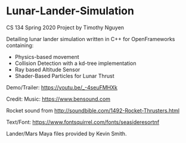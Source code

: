 # Lunar-Lander-Simulation
CS 134 Spring 2020 Project by Timothy Nguyen

Detailing lunar lander simulation written in C++ for OpenFrameworks containing:
- Physics-based movement
- Collision Detection with a kd-tree implementation
- Ray based Altitude Sensor
- Shader-Based Particles for Lunar Thrust

Demo/Trailer: https://youtu.be/_-4seuFMHXk

Credit:
Music: https://www.bensound.com

Rocket sound from http://soundbible.com/1492-Rocket-Thrusters.html

Text/Font: https://www.fontsquirrel.com/fonts/seasideresortnf

Lander/Mars Maya files provided by Kevin Smith.
